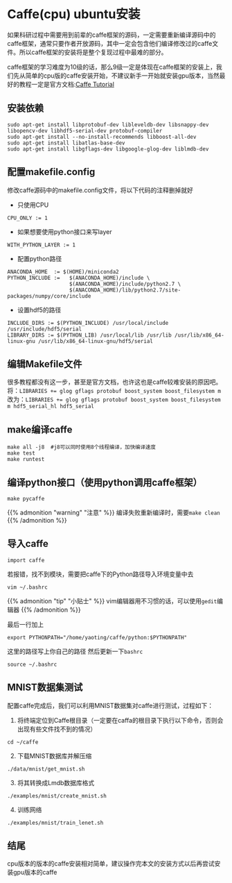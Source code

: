 # Caffe(cpu) ubuntu安装

如果科研过程中需要用到前辈的caffe框架的源码，一定需要重新编译源码中的caffe框架，通常只要作者开放源码，其中一定会包含他们编译修改过的caffe文件。所以caffe框架的安装将是整个复现过程中最难的部分。
<!--more-->
caffe框架的学习难度为10级的话，那么9级一定是体现在caffe框架的安装上，我们先从简单的cpu版的caffe安装开始，不建议新手一开始就安装gpu版本，当然最好的教程一定是官方文档:[Caffe Tutorial](http://caffe.berkeleyvision.org/tutorial/)
## 安装依赖
~~~shell
sudo apt-get install libprotobuf-dev libleveldb-dev libsnappy-dev libopencv-dev libhdf5-serial-dev protobuf-compiler
sudo apt-get install --no-install-recommends libboost-all-dev
sudo apt-get install libatlas-base-dev
sudo apt-get install libgflags-dev libgoogle-glog-dev liblmdb-dev
~~~
## 配置makefile.config
修改caffe源码中的makefile.config文件，将以下代码的注释删掉就好
* 只使用CPU
~~~
CPU_ONLY := 1
~~~
* 如果想要使用python接口来写layer
~~~
WITH_PYTHON_LAYER := 1
~~~
* 配置python路径
~~~
ANACONDA_HOME  := $(HOME)/miniconda2
PYTHON_INCLUDE :=   $(ANACONDA_HOME)/include \
                    $(ANACONDA_HOME)/include/python2.7 \
                    $(ANACONDA_HOME)/lib/python2.7/site-packages/numpy/core/include 
~~~
* 设置hdf5的路径
~~~
INCLUDE_DIRS := $(PYTHON_INCLUDE) /usr/local/include /usr/include/hdf5/serial
LIBRARY_DIRS := $(PYTHON_LIB) /usr/local/lib /usr/lib /usr/lib/x86_64-linux-gnu /usr/lib/x86_64-linux-gnu/hdf5/serial 
~~~
## 编辑Makefile文件
很多教程都没有这一步，甚至是官方文档，也许这也是caffe较难安装的原因吧。
将：`LIBRARIES += glog gflags protobuf boost_system boost_filesystem m`
改为：`LIBRARIES += glog gflags protobuf boost_system boost_filesystem m hdf5_serial_hl hdf5_serial`
## make编译caffe
~~~shell
make all -j8  #j8可以同时使用8个线程编译，加快编译速度
make test
make runtest
~~~
## 编译python接口（使用python调用caffe框架）
~~~shell
make pycaffe
~~~

{{% admonition "warning" "注意" %}}
编译失败重新编译时，需要`make clean`
{{% /admonition %}}

## 导入caffe
~~~
import caffe 
~~~
若报错，找不到模块，需要把caffe下的Python路径导入环境变量中去
~~~shell
vim ~/.bashrc
~~~

{{% admonition "tip" "小贴士" %}}
vim编辑器用不习惯的话，可以使用`gedit`编辑器
{{% /admonition %}}

最后一行加上
~~~
export PYTHONPATH="/home/yaoting/caffe/python:$PYTHONPATH"
~~~
这里的路径写上你自己的路径
然后更新一下`bashrc`
~~~shell
source ~/.bashrc
~~~
## MNIST数据集测试
配置caffe完成后，我们可以利用MNIST数据集对caffe进行测试，过程如下：
1. 将终端定位到Caffe根目录（一定要在caffa的根目录下执行以下命令，否则会出现有些文件找不到的情况）
~~~
cd ~/caffe
~~~
2. 下载MNIST数据库并解压缩
~~~
./data/mnist/get_mnist.sh
~~~
3. 将其转换成Lmdb数据库格式
~~~
./examples/mnist/create_mnist.sh
~~~
4. 训练网络
~~~
./examples/mnist/train_lenet.sh
~~~
## 结尾
cpu版本的版本的caffe安装相对简单，建议操作完本文的安装方式以后再尝试安装gpu版本的caffe
